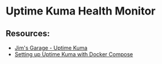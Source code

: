 # Uptime Kuma Health Monitor

## Resources:
* [Jim's Garage - Uptime Kuma](https://www.youtube.com/watch?v=0FId6vahLAI&t=979s)
* [Setting up Uptime Kuma with Docker Compose](https://docs.techdox.nz/uptimekuma/)

